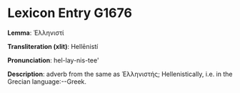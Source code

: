 # Lexicon Entry G1676

**Lemma**: Ἑλληνιστί

**Transliteration (xlit)**: Hellēnistí

**Pronunciation**: hel-lay-nis-tee'

**Description**:
adverb from the same as Ἑλληνιστής; Hellenistically, i.e. in the Grecian language:--Greek.
